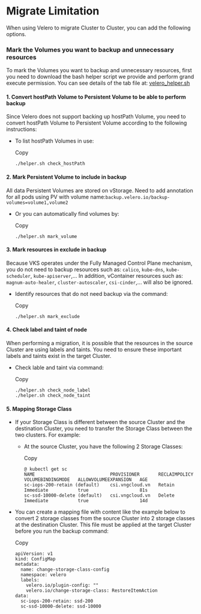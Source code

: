 # Migrate Limitation

When using Velero to migrate Cluster to Cluster, you can add the following options.

### Mark the Volumes you want to backup and unnecessary resources <a href="#danh-dau-cac-volume-ban-muon-backup-va-cac-resource-khong-can-thiet" id="danh-dau-cac-volume-ban-muon-backup-va-cac-resource-khong-can-thiet"></a>

To mark the Volumes you want to backup and unnecessary resources, first you need to download the bash helper script we provide and perform grand execute permission. You can see details of the tab file at: [velero\_helper.sh](https://raw.githubusercontent.com/vngcloud/velero/main/velero\_helper.sh)

#### 1. Convert hostPath Volume to Persistent Volume to be able to perform backup <a href="#id-1.-chuyen-hostpath-volume-thanh-persistent-volume-de-co-the-thuc-hien-backup" id="id-1.-chuyen-hostpath-volume-thanh-persistent-volume-de-co-the-thuc-hien-backup"></a>

Since Velero does not support backing up hostPath Volume, you need to convert hostPath Volume to Persistent Volume according to the following instructions:

*   To list hostPath Volumes in use:

    Copy

    ```
    ./helper.sh check_hostPath
    ```

#### 2. Mark Persistent Volume to include in backup <a href="#id-2.-mark-persistent-volume-to-include-in-backup" id="id-2.-mark-persistent-volume-to-include-in-backup"></a>

All data Persistent Volumes are stored on vStorage. Need to add annotation for all pods using PV with volume name:`backup.velero.io/backup-volumes=volume1,volume2`

*   Or you can automatically find volumes by:

    Copy

    ```
    ./helper.sh mark_volume
    ```

#### 3. Mark resources in exclude in backup <a href="#id-3.-mark-resource-in-exclude-in-backup" id="id-3.-mark-resource-in-exclude-in-backup"></a>

Because VKS operates under the Fully Managed Control Plane mechanism, you do not need to backup resources such as: `calico`, `kube-dns`, `kube-scheduler`, `kube-apiserver`,... In addition, vContainer resources such as: `magnum-auto-healer`, `cluster-autoscaler`, `csi-cinder`,... will also be ignored.

*   Identify resources that do not need backup via the command:

    Copy

    ```
    ./helper.sh mark_exclude
    ```

#### 4. Check label and taint of node <a href="#id-4.-check-label-and-taint-of-node" id="id-4.-check-label-and-taint-of-node"></a>

When performing a migration, it is possible that the resources in the source Cluster are using labels and taints. You need to ensure these important labels and taints exist in the target Cluster.

*   Check lable and taint via command:

    Copy

    ```
    ./helper.sh check_node_label
    ./helper.sh check_node_taint
    ```

#### 5. Mapping Storage Class <a href="#id-5.-mapping-storage-class" id="id-5.-mapping-storage-class"></a>

* If your Storage Class is different between the source Cluster and the destination Cluster, you need to transfer the Storage Class between the two clusters. For example:
  *   At the source Cluster, you have the following 2 Storage Classes:

      Copy

      ```
      @ kubectl get sc
      NAME                            PROVISIONER       RECLAIMPOLICY   VOLUMEBINDINGMODE   ALLOWVOLUMEEXPANSION   AGE
      sc-iops-200-retain (default)    csi.vngcloud.vn   Retain          Immediate           true                   81s
      sc-ssd-10000-delete (default)   csi.vngcloud.vn   Delete          Immediate           true                   14d
      ```
*   You can create a mapping file with content like the example below to convert 2 storage classes from the source Cluster into 2 storage classes at the destination Cluster. This file must be applied at the target Cluster before you run the backup command:

    Copy

    ```
    apiVersion: v1
    kind: ConfigMap
    metadata:
      name: change-storage-class-config
      namespace: velero
      labels:
        velero.io/plugin-config: ""
        velero.io/change-storage-class: RestoreItemAction
    data:
      sc-iops-200-retain: ssd-200
      sc-ssd-10000-delete: ssd-10000
    ```
